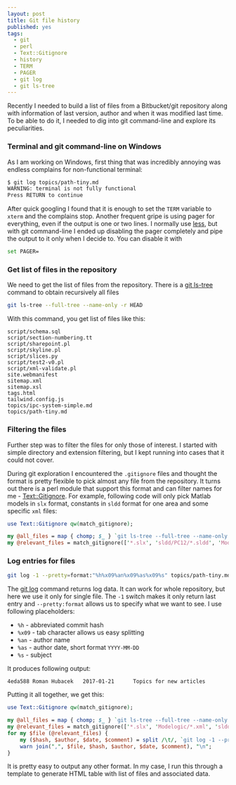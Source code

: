 ```yaml
---
layout: post
title: Git file history
published: yes
tags:
  - git
  - perl
  - Text::Gitignore
  - history
  - TERM
  - PAGER
  - git log
  - git ls-tree
---
```

Recently I needed to build a list of files from a Bitbucket/git repository along with information of last version, author and when it was modified last time. To be able to do it, I needed to dig into git command-line and explore its peculiarities.

### Terminal and git command-line on Windows

As I am working on Windows, first thing that was incredibly annoying was endless complains for non-functional terminal:

```sh
$ git log topics/path-tiny.md
WARNING: terminal is not fully functional
Press RETURN to continue
```

After quick googling I found that it is enough to set the `TERM` variable to `xterm` and the complains stop. Another frequent gripe is using pager for everything, even if the output is one or two lines. I normally use [less][1], but with git command-line I ended up disabling the pager completely and pipe the output to it only when I decide to. You can disable it with

```sh
set PAGER=
```

### Get list of files in the repository

We need to get the list of files from the repository. There is a [git ls-tree][3] command to obtain recursively all files 

```sh
git ls-tree --full-tree --name-only -r HEAD
```

With this command, you get list of files like this:

```
script/schema.sql
script/section-numbering.tt
script/sharepoint.pl
script/skyline.pl
script/slices.py
script/test2-v0.pl
script/xml-validate.pl
site.webmanifest
sitemap.xml
sitemap.xsl
tags.html
tailwind.config.js
topics/ipc-system-simple.md
topics/path-tiny.md
```

### Filtering the files

Further step was to filter the files for only those of interest. I started with simple directory and extension filtering, but I kept running into cases that it could not cover. 

During git exploration I encountered the `.gitignore` files and thought the format is pretty flexible to pick almost any file from the repository. It turns out there is a perl module that support this format and can filter names for me - [Text::Gitignore][2]. For example, following code will only pick Matlab models in `slx` format, constants in `sldd` format for one area and some specific `xml` files:

```perl
use Text::Gitignore qw(match_gitignore);

my @all_files = map { chomp; $_ } `git ls-tree --full-tree --name-only -r HEAD`;
my @relevant_files = match_gitignore(['*.slx', 'sldd/PC12/*.sldd', 'Modelogic/*.xml'], @all_files);
```

### Log entries for files

```sh
git log -1 --pretty=format:"%h%x09%an%x09%as%x09%s" topics/path-tiny.md
```

The [git log][4] command returns log data. It can work for whole repository, but here we use it only for single file. The `-1` switch makes it only return last entry and `--pretty:format` allows us to specify what we want to see. I use following placeholders:

 - `%h` - abbreviated commit hash
 - `%x09` - tab character allows us easy splitting
 - `%an` - author name
 - `%as` - author date, short format `YYYY-MM-DD`
 - `%s` - subject

It produces following output:

```
4eda588 Roman Hubacek   2017-01-21      Topics for new articles
```

Putting it all together, we get this:

```perl
use Text::Gitignore qw(match_gitignore);

my @all_files = map { chomp; $_ } `git ls-tree --full-tree --name-only -r HEAD`;
my @relevant_files = match_gitignore(['*.slx', 'Modelogic/*.xml', 'sldd/PC12/*.sldd'], @all_files);
for my $file (@relevant_files) {
    my ($hash, $author, $date, $comment) = split /\t/, `git log -1 --pretty=format:"%h%x09%an%x09%as%x09%s" $file`;
    warn join(",", $file, $hash, $author, $date, $comment), "\n";
}
```

It is pretty easy to output any other format. In my case, I run this through a template to generate HTML table with list of files and associated data.

[1]: http://www.greenwoodsoftware.com/less/
[2]: https://metacpan.org/pod/Text::Gitignore
[3]: https://git-scm.com/docs/git-ls-tree
[4]: https://git-scm.com/docs/git-log

